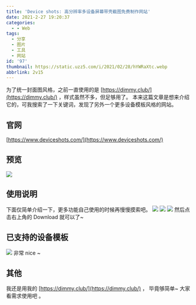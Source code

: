 ```yaml
---
title: 'Device shots: 高分辨率多设备屏幕带壳截图免费制作网站'
date: 2021-2-27 19:20:37
categories:
  - - Web
tags:
  - 分享
  - 图片
  - 工具
  - 网站
id: '97'
thumbnail: https://static.uzz5.com/i/2021/02/28/hYWRaXtc.webp
abbrlink: 2v15
---
```



为了统一封面图风格，之前一直使用的是 [https://dimmy.club/](https://dimmy.club/) ，样式虽然不多，但足够用了。 本来这篇文章是想来介绍它的，可我搜索了一下关键词，发现了另外一个更多设备模板风格的网站。

## 官网

[https://www.deviceshots.com/](https://www.deviceshots.com/)

## 预览

![](https://static.uzz5.com/i/2021/02/27/WEAPiS0U.webp)

## 使用说明

下面仅简单介绍一下，更多功能自己使用的时候再慢慢摸索吧。 ![](https://static.uzz5.com/i/2021/02/28/M3hKTUAE.webp) ![](https://static.uzz5.com/i/2021/02/28/vn9nYEsx.webp) ![](https://static.uzz5.com/i/2021/02/28/RsIuLIDg.webp) 然后点击右上角的 Download 就可以了~

## 已支持的设备模板

![](https://static.uzz5.com/i/2021/02/28/DZsgG0ln.webp) 非常 nice ~

## 其他

我还是用我的 [https://dimmy.club/](https://dimmy.club/) ， 毕竟够简单~ 大家看需求使用吧 。